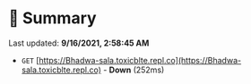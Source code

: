 # 📖 Summary
Last updated: **9/16/2021, 2:58:45 AM**

- `GET` [https://Bhadwa-sala.toxicblte.repl.co](https://Bhadwa-sala.toxicblte.repl.co) - **Down** (252ms)
